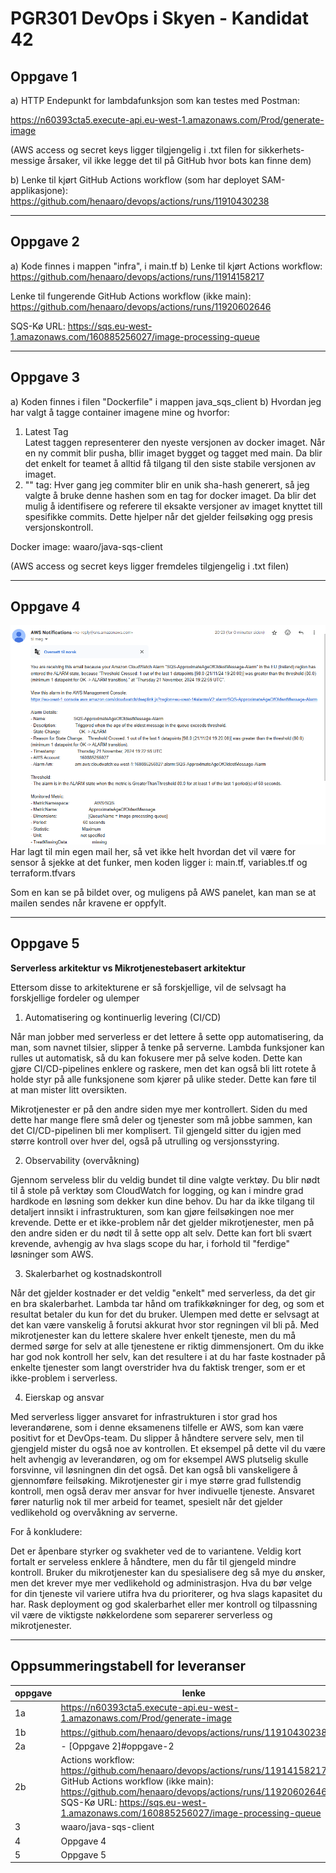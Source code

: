 # PGR301 DevOps i Skyen - Kandidat 42

## Oppgave 1

a) HTTP Endepunkt for lambdafunksjon som kan testes med Postman:

https://n60393cta5.execute-api.eu-west-1.amazonaws.com/Prod/generate-image

(AWS access og secret keys ligger tilgjengelig i .txt filen for sikkerhets-
messige årsaker, vil ikke legge det til på GitHub hvor bots kan finne dem)

b) Lenke til kjørt GitHub Actions workflow (som har deployet SAM-applikasjone):
https://github.com/henaaro/devops/actions/runs/11910430238

---

## Oppgave 2

a) Kode finnes i mappen "infra", i main.tf
b) Lenke til kjørt Actions workflow:
https://github.com/henaaro/devops/actions/runs/11914158217

Lenke til fungerende GitHub Actions workflow (ikke main):
https://github.com/henaaro/devops/actions/runs/11920602646

SQS-Kø URL:
https://sqs.eu-west-1.amazonaws.com/160885256027/image-processing-queue

---

## Oppgave 3
a) Koden finnes i filen "Dockerfile" i mappen java_sqs_client
b) Hvordan jeg har valgt å tagge container imagene mine og hvorfor:
1. Latest Tag  
        Latest taggen representerer den nyeste versjonen av docker
        imaget. Når en ny commit blir pusha, bllir imaget bygget og
        tagget med main. Da blir det enkelt for teamet å alltid få
        tilgang til den siste stabile versjonen av imaget.
2. "<commit-sha>" tag:
        Hver gang jeg commiter blir en unik sha-hash generert, så jeg
        valgte å bruke denne hashen som en tag for docker imaget. Da
        blir det mulig å identifisere og referere til eksakte versjoner
        av imaget knyttet till spesifikke commits. Dette hjelper når det
        gjelder feilsøking ogg presis versjonskontroll.


Docker image:
waaro/java-sqs-client

(AWS access og secret keys ligger fremdeles tilgjengelig i .txt filen)

---

## Oppgave 4

![img.png](img.png)
Har lagt til min egen mail her, så vet ikke helt hvordan det vil være for sensor
å sjekke at det funker, men koden ligger i:
main.tf, variables.tf og terraform.tfvars

Som en kan se på bildet over, og muligens på AWS panelet, kan man se at mailen sendes
når kravene er oppfylt.


---

## Oppgave 5

**Serverless arkitektur vs Mikrotjenestebasert arkitektur**

Ettersom disse to arkitekturene er så forskjellige, vil de selvsagt ha
forskjellige fordeler og ulemper



1. Automatisering og kontinuerlig levering (CI/CD)

Når man jobber med serverless er det lettere å sette opp automatisering, da man, som navnet tilsier, slipper å tenke på serverne.
Lambda funksjoner kan rulles ut automatisk, så du kan fokusere mer på selve koden.
Dette kan gjøre CI/CD-pipelines enklere og raskere, men det kan også bli litt rotete å holde styr på alle funksjonene som kjører på ulike steder.
Dette kan føre til at man mister litt oversikten.

Mikrotjenester er på den andre siden mye mer kontrollert.
Siden du med dette har mange flere små deler og tjenester som må jobbe sammen, kan det CI/CD-pipelinen bli mer komplisert.
Til gjengeld sitter du igjen med større kontroll over hver del, også på utrulling og versjonsstyring.


2. Observability (overvåkning)

Gjennom serveless blir du veldig bundet til dine valgte verktøy.
Du blir nødt til å stole på verktøy som CloudWatch for logging, og kan i mindre grad hardkode en løsning som dekker kun dine behov.
Du har da ikke tilgang til detaljert innsikt i infrastrukturen, som kan gjøre feilsøkingen noe mer krevende.
Dette er et ikke-problem når det gjelder mikrotjenester, men på den andre siden er du nødt til å sette opp alt selv.
Dette kan fort bli svært krevende, avhengig av hva slags scope du har, i forhold til "ferdige" løsninger som AWS.


3. Skalerbarhet og kostnadskontroll

Når det gjelder kostnader er det veldig "enkelt" med serverless, da det gir en bra skalerbarhet.
Lambda tar hånd om trafikkøkninger for deg, og som et resultat betaler du kun for det du bruker.
Ulempen med dette er selvsagt at det kan være vanskelig å forutsi akkurat hvor stor regningen vil bli på.
Med mikrotjenester kan du lettere skalere hver enkelt tjeneste, men du må dermed sørge for selv at alle tjenestene er riktig dimmensjonert. 
Om du ikke har god nok kontroll her selv, kan det resultere i at du har faste kostnader på enkelte tjenester som langt overstrider hva du faktisk trenger, som er et ikke-problem i serverless.


4. Eierskap og ansvar

Med serverless ligger ansvaret for infrastrukturen i stor grad hos leverandørene, som i denne eksamenens tilfelle er AWS, som kan være positivt for et DevOps-team.
Du slipper å håndtere servere selv, men til gjengjeld mister du også noe av kontrollen.
Et eksempel på dette vil du være helt avhengig av leverandøren, og om for eksempel AWS plutselig skulle forsvinne, vil løsningnen din det også.
Det kan også bli vanskeligere å gjennomføre feilsøking.
Mikrotjenester gir i mye større grad fullstendig kontroll, men også derav mer ansvar for hver indivuelle tjeneste.
Ansvaret fører naturlig nok til mer arbeid for teamet, spesielt når det gjelder vedlikehold og overvåkning av serverne.

For å konkludere:

Det er åpenbare styrker og svakheter ved de to variantene.
Veldig kort fortalt er serveless enklere å håndtere, men du får til gjengeld mindre kontroll.
Bruker du mikrotjenester kan du spesialisere deg så mye du ønsker, men det krever mye mer vedlikehold og administrasjon.
Hva du bør velge for din tjeneste vil variere utifra hva du prioriterer, og hva slags kapasitet du har.
Rask deployment og god skalerbarhet eller mer kontroll og tilpassning vil være de viktigste nøkkelordene som separerer serverless og mikrotjenester.

---

## Oppsummeringstabell for leveranser
| oppgave | lenke |
| --- | --- |
| 1a | https://n60393cta5.execute-api.eu-west-1.amazonaws.com/Prod/generate-image |
| 1b | https://github.com/henaaro/devops/actions/runs/11910430238 |
| 2a | - [Oppgave 2]#oppgave-2 |
| 2b | Actions workflow: https://github.com/henaaro/devops/actions/runs/11914158217 GitHub Actions workflow (ikke main): https://github.com/henaaro/devops/actions/runs/11920602646 SQS-Kø URL: https://sqs.eu-west-1.amazonaws.com/160885256027/image-processing-queue |
| 3 | waaro/java-sqs-client |
| 4 | Oppgave 4 |
| 5 | Oppgave 5 |